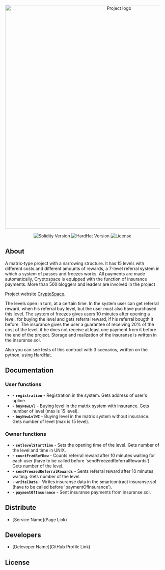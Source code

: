 <p align="center">
      <img src="https://drive.google.com/uc?export=view&id=1Ntwb0XvXqPg5tTPs4wEMCTfx4T1vylAk" alt ="Project logo" width="726">
</p>

<p align="center">
   <img src="https://img.shields.io/badge/Solidity-0.8.9-lightgrey" alt="Solidity Version">
   <img src="https://img.shields.io/badge/HardHat-2.9.7-red" alt="HardHat Version">
   <img src="https://img.shields.io/badge/License-MIT-green" alt="License">
</p>

## About

A matrix-type project with a narrowing structure. It has 15 levels with different costs and different amounts of rewards, a 7-level referral system in which a system of passes and freezes works. All payments are made automatically, Сryptospace is equipped with the function of insurance payments. More than 500 bloggers and leaders are involved in the project

Project website [CryptoSpace](https://crypto-space.games).
      
The levels open in turn, at a certain time.
In the system user can get referral reward, when his referral buy level, but the user must also have purchased this level.
The system of freezes gives users 10 minutes after opening a level, for buying the level and gets referral reward, if his referral bougth it before.
The insurance gives the user a guarantee of receiving 20% of the cost of the level, if he does not receive at least one payment from it before the end of the project.
Storage and realization of the insuranse is written in the insuranse.sol.

Also you can see tests of this contract with 3 scenarios, written on the python, using HardHat.
      
## Documentation

### User functions
- **-** **`registration`** - Registration in the system. Gets address of user's upline.
- **-** **`buyNewLvl`** - Buying level in the matrix system with insurance. Gets number of level (max is 15 level).
- **-** **`buyNewLvlWI`** - Buying level in the matrix system without insurance. Gets number of level (max is 15 level).
### Owner functions
- **-** **`setlevelStartTime`** - Sets the opening time of the level. Gets number of the level and time in UNIX.
- **-** **`countFrzdRefRew`** - Counts referral reward after 10 minutes waiting for each user (have to be called before 'sendFreezedReferralRewards'). Gets number of the level.
- **-** **`sendFreezedReferralRewards`** - Sents referral reward after 10 minutes waiting. Gets number of the level.
- **-** **`writeIData`** - Writes insuranse data in the smartcontract insuranse.sol (have to be called before 'paymentOfInsurance').
- **-** **`paymentOfInsurance`** - Sent insuranse payments from insuranse.sol.
## Distribute

- [Service Name](Page Link)


## Developers

- [Delevoper Name](GitHub Profile Link)

## License
